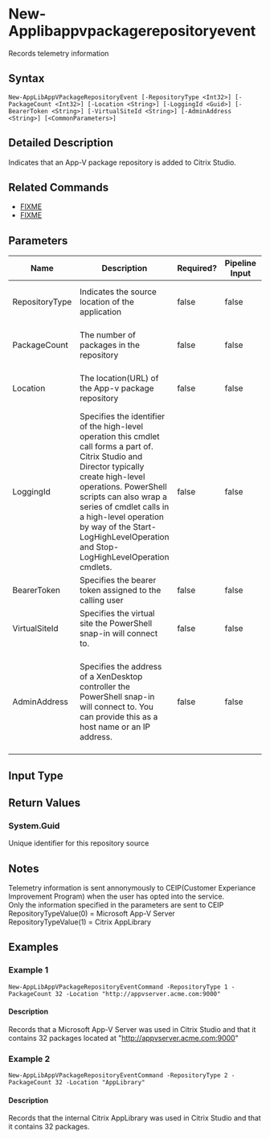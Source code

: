 ﻿
# New-Applibappvpackagerepositoryevent
Records telemetry information
## Syntax
```
New-AppLibAppVPackageRepositoryEvent [-RepositoryType <Int32>] [-PackageCount <Int32>] [-Location <String>] [-LoggingId <Guid>] [-BearerToken <String>] [-VirtualSiteId <String>] [-AdminAddress <String>] [<CommonParameters>]
```
## Detailed Description
Indicates that an App-V package repository is added to Citrix Studio.


## Related Commands

* [FIXME](./FIXME/)
* [FIXME](./FIXME/)
## Parameters
| Name   | Description | Required? | Pipeline Input | Default Value |
| --- | --- | --- | --- | --- |
| RepositoryType | Indicates the source location of the application | false | false | None - This is a mandatory parameter |
| PackageCount | The number of packages in the repository | false | false | None - This is a mandatory parameter |
| Location | The location(URL) of the App-v package repository | false | false | None - This is a mandatory parameter |
| LoggingId | Specifies the identifier of the high-level operation this cmdlet call forms a part of. Citrix Studio and Director typically create high-level operations. PowerShell scripts can also wrap a series of cmdlet calls in a high-level operation by way of the Start-LogHighLevelOperation and Stop-LogHighLevelOperation cmdlets. | false | false |  |
| BearerToken | Specifies the bearer token assigned to the calling user | false | false |  |
| VirtualSiteId | Specifies the virtual site the PowerShell snap-in will connect to. | false | false |  |
| AdminAddress | Specifies the address of a XenDesktop controller the PowerShell snap-in will connect to. You can provide this as a host name or an IP address. | false | false | Localhost. Once a value is provided by any cmdlet, this value becomes the default. |

## Input Type

### 

## Return Values

### System.Guid
Unique identifier for this repository source
## Notes
Telemetry information is sent annonymously to CEIP(Customer Experiance Improvement Program) when the user has opted into the service.<br>    Only the information specified in the parameters are sent to CEIP<br>    RepositoryTypeValue(0) = Microsoft App-V Server<br>    RepositoryTypeValue(1) = Citrix AppLibrary
## Examples

### Example 1
```
New-AppLibAppVPackageRepositoryEventCommand -RepositoryType 1 -PackageCount 32 -Location "http://appvserver.acme.com:9000"
```
#### Description
Records that a Microsoft App-V Server was used in Citrix Studio and that it contains 32 packages located at "http://appvserver.acme.com:9000"
### Example 2
```
New-AppLibAppVPackageRepositoryEventCommand -RepositoryType 2 -PackageCount 32 -Location "AppLibrary"
```
#### Description
Records that the internal Citrix AppLibrary was used in Citrix Studio and that it contains 32 packages.
